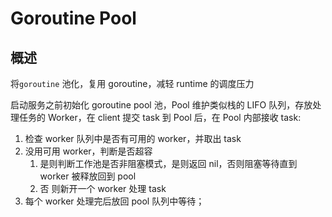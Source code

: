 # Goroutine Pool

## 概述

将`goroutine` 池化，复用 goroutine，减轻 runtime 的调度压力

启动服务之前初始化 goroutine pool 池，Pool 维护类似栈的 LIFO 队列，存放处理任务的 Worker，在 client 提交 task 到 Pool 后，在 Pool 内部接收 task:

1. 检查 worker 队列中是否有可用的 worker，并取出 task
2. 没用可用 worker，判断是否超容
   1. 是则判断工作池是否非阻塞模式，是则返回 nil，否则阻塞等待直到 worker 被释放回到 pool
   2. 否 则新开一个 worker 处理 task
3. 每个 worker 处理完后放回 pool 队列中等待；
